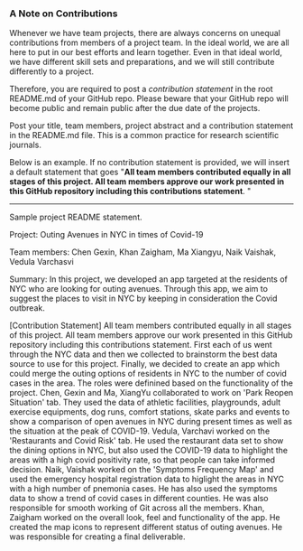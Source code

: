 ### A Note on Contributions

Whenever we have team projects, there are always concerns on unequal contributions from members of a project team. In the ideal world, we are all here to put in our best efforts and learn together. Even in that ideal world, we have different skill sets and preparations, and we will still contribute differently to a project. 

Therefore, you are required to post a *contribution statement* in the root README.md of your GitHub repo. Please beware that your GitHub repo will become public and remain public after the due date of the projects. 

Post your title, team members, project abstract and a contribution statement in the README.md file.  This is a common practice for research scientific journals. 

Below is an example. If no contribution statement is provided, we will insert a default statement that goes "**All team members contributed equally in all stages of this project. All team members approve our work presented in this GitHub repository including this contributions statement**. "

---
Sample project README statement.

Project: Outing Avenues in NYC in times of Covid-19

Team members: Chen Gexin, Khan Zaigham, Ma Xiangyu, Naik Vaishak, Vedula Varchasvi

Summary: In this project, we developed an app targeted at the residents of NYC who are looking for outing avenues. Through this app, we aim to suggest the places to visit in NYC by keeping in consideration the Covid outbreak.

[Contribution Statement]  All team members contributed equally in all stages of this project. All team members approve our work presented in this GitHub repository including this contributions statement. First each of us went through the NYC data and then we collected to brainstorm the best data source to use for this project. Finally, we decided to create an app which could merge the outing options of residents in NYC to the number of covid cases in the area. The roles were definined based on the functionality of the project. Chen, Gexin and Ma, XiangYu collaborated to work on 'Park Reopen Situation' tab. They used the data of athletic facilities, playgrounds, adult exercise equipments, dog runs, comfort stations, skate parks and events to show a comparison of open avenues in NYC during present times as well as the situation at the peak of COVID-19. Vedula, Varchavi worked on the 'Restaurants and Covid Risk' tab. He used the restaurant data set to show the dining options in NYC, but also used the COVID-19 data to highlight the areas with a high covid positivity rate, so that people can take informed decision. Naik, Vaishak worked on the 'Symptoms Frequency Map' and used the emergency hospital registration data to higlight the areas in NYC with a high number of pnemonia cases. He has also used the symptoms data to show a trend of covid cases in different counties. He was also responsible for smooth working of Git across all the members. Khan, Zaigham worked on the overall look, feel and functionality of the app. He created the map icons to represent different status of outing avenues. He was responsible for creating a final deliverable.
